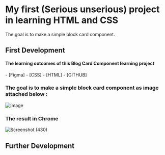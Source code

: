 # My first (Serious unserious) project in learning HTML and CSS 
The goal is to make a simple block card component.


## First Development
<h4> The learning outcomes of this Blog Card Component learning project </h4>
- [Figma] 
- [CSS] 
- [HTML]
- [GITHUB]

### The goal is to make a simple block card component as image attached below : 
![image](https://github.com/donxuiqote/Learn_FE_BlockCardComponent/assets/113412835/89da9422-cbe8-4120-92f7-23dc40887159)

### The result in Chrome 
![Screenshot (430)](https://github.com/donxuiqote/Learn_FE_BlockCardComponent/assets/113412835/d290dd4a-41d5-415e-a42c-ca3b294cfa19)



## Further Development 
